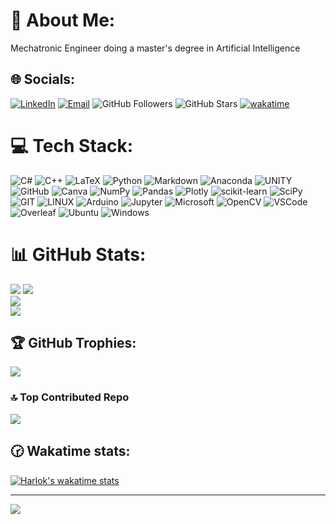 # 💫 About Me:
Mechatronic Engineer doing a master's degree in Artificial Intelligence


## 🌐 Socials:
[![LinkedIn](https://img.shields.io/badge/LinkedIn-%230077B5.svg?style=for-the-badge&logo=linkedin&logoColor=white)](https://linkedin.com/in/raúl-daniel-garcía-ramón-a6417a204)
[![Email](https://img.shields.io/badge/rauld.garcia95@gmail.com-D14836?style=for-the-badge&logo=gmail&logoColor=white&labelColor=101010)](mailto:rauld.garcia95@gmail.com)
![GitHub Followers](https://img.shields.io/github/followers/rauldgarcia?style=for-the-badge)
![GitHub Stars](https://img.shields.io/github/stars/rauldgarcia?style=for-the-badge)
[![wakatime](https://wakatime.com/badge/user/c0aebe9a-7979-4f7b-a2b8-954ee30f2466.svg?style=for-the-badge)](https://wakatime.com/@c0aebe9a-7979-4f7b-a2b8-954ee30f2466)


# 💻 Tech Stack:
![C#](https://img.shields.io/badge/c%23-%23239120.svg?style=for-the-badge&logo=c-sharp&logoColor=white) ![C++](https://img.shields.io/badge/c++-%2300599C.svg?style=for-the-badge&logo=c%2B%2B&logoColor=white) ![LaTeX](https://img.shields.io/badge/latex-%23008080.svg?style=for-the-badge&logo=latex&logoColor=white) ![Python](https://img.shields.io/badge/python-3670A0?style=for-the-badge&logo=python&logoColor=ffdd54) ![Markdown](https://img.shields.io/badge/markdown-%23000000.svg?style=for-the-badge&logo=markdown&logoColor=white) ![Anaconda](https://img.shields.io/badge/Anaconda-%2344A833.svg?style=for-the-badge&logo=anaconda&logoColor=white) ![UNITY](https://img.shields.io/badge/Unity-%2320232a.svg?style=for-the-badge&logo=unity&logoColor=white) ![GitHub](https://img.shields.io/badge/GitHub-%23121011.svg?style=for-the-badge&logo=github&logoColor=white) ![Canva](https://img.shields.io/badge/Canva-%2300C4CC.svg?style=for-the-badge&logo=Canva&logoColor=white) ![NumPy](https://img.shields.io/badge/numpy-%23013243.svg?style=for-the-badge&logo=numpy&logoColor=white) ![Pandas](https://img.shields.io/badge/pandas-%23150458.svg?style=for-the-badge&logo=pandas&logoColor=white) ![Plotly](https://img.shields.io/badge/Plotly-%233F4F75.svg?style=for-the-badge&logo=plotly&logoColor=white) ![scikit-learn](https://img.shields.io/badge/scikit--learn-%23F7931E.svg?style=for-the-badge&logo=scikit-learn&logoColor=white) ![SciPy](https://img.shields.io/badge/SciPy-%230C55A5.svg?style=for-the-badge&logo=scipy&logoColor=%white) ![GIT](https://img.shields.io/badge/Git-fc6d26?style=for-the-badge&logo=git&logoColor=white) ![LINUX](https://img.shields.io/badge/Linux-FCC624?style=for-the-badge&logo=linux&logoColor=black) ![Arduino](https://img.shields.io/badge/-Arduino-00979D?style=for-the-badge&logo=Arduino&logoColor=white) ![Jupyter](https://img.shields.io/badge/Jupyter-F37626.svg?&style=for-the-badge&logo=Jupyter&logoColor=white) ![Microsoft](https://img.shields.io/badge/Microsoft-666666?style=for-the-badge&logo=microsoft&logoColor=white) ![OpenCV](https://img.shields.io/badge/OpenCV-27338e?style=for-the-badge&logo=OpenCV&logoColor=white) ![VSCode](https://img.shields.io/badge/VSCode-0078D4?style=for-the-badge&logo=visual%20studio%20code&logoColor=white) ![Overleaf](https://img.shields.io/badge/Overleaf-47A141?style=for-the-badge&logo=Overleaf&logoColor=white) ![Ubuntu](https://img.shields.io/badge/Ubuntu-E95420?style=for-the-badge&logo=ubuntu&logoColor=white) ![Windows](https://img.shields.io/badge/Windows-0078D6?style=for-the-badge&logo=windows&logoColor=white)

# 📊 GitHub Stats:
![](https://github-profile-summary-cards.vercel.app/api/cards/profile-details?username=rauldgarcia&theme=onedark)
![](https://github-readme-stats.vercel.app/api?username=rauldgarcia&theme=onedark&hide_border=false&include_all_commits=false&count_private=false)<br/>
![](https://github-readme-streak-stats.herokuapp.com/?user=rauldgarcia&theme=onedark&hide_border=false)<br/>
![](https://github-readme-stats.vercel.app/api/top-langs/?username=rauldgarcia&theme=onedark&hide_border=false&include_all_commits=false&count_private=false&layout=compact)

## 🏆 GitHub Trophies:
![](https://github-profile-trophy.vercel.app/?username=rauldgarcia&theme=onedark&no-frame=false&no-bg=false&margin-w=4)

### 🔝 Top Contributed Repo
![](https://github-contributor-stats.vercel.app/api?username=rauldgarcia&limit=5&theme=onedark&combine_all_yearly_contributions=true)

## 🕝 Wakatime stats:
[![Harlok's wakatime stats](https://github-readme-stats.vercel.app/api/wakatime?username=rauldgarcia&theme=onedark)](https://github.com/anuraghazra/github-readme-stats)

---
[![](https://visitcount.itsvg.in/api?id=rauldgarcia&icon=2&color=12)](https://visitcount.itsvg.in)

<!-- Proudly created with GPRM ( https://gprm.itsvg.in ) -->
